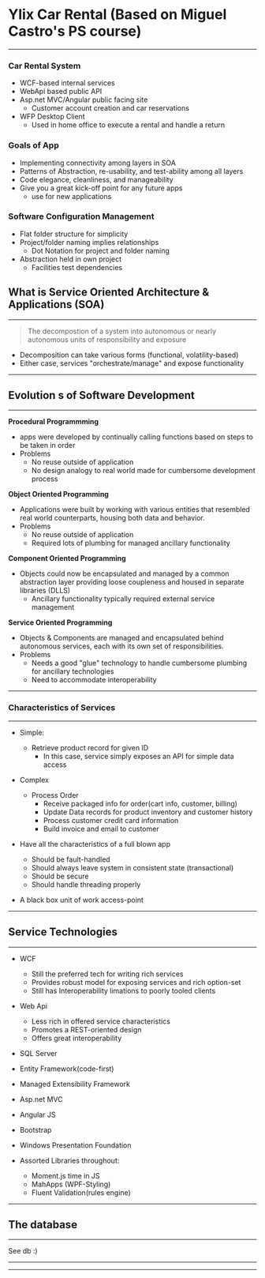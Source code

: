 # Ylix Car Rental (Based on Miguel Castro's PS course)

___

### Car Rental System

- WCF-based internal services
- WebApi based public API
- Asp.net MVC/Angular public facing site
	- Customer account creation and car reservations
- WFP Desktop Client
	- Used in home office to execute a rental and handle a return
	
### Goals of App

- Implementing connectivity among layers in SOA
- Patterns of Abstraction, re-usability, and test-ability among all layers
- Code elegance, cleanliness, and manageability
- Give you a great kick-off point for any future apps
	- use for new applications
### Software Configuration Management

- Flat folder structure for simplicity
- Project/folder naming implies relationships
	- Dot Notation for project and folder naming
- Abstraction held in own project
	- Facilities test dependencies

## What is Service Oriented Architecture & Applications (SOA)
---

> The decompostion of a system into autonomous or nearly autonomous units of responsibility and exposure

- Decomposition can take various forms (functional, volatility-based)
- Either case, services "orchestrate/manage" and expose functionality

---

## Evolution s of Software Development

---

**Procedural Programmming**

- apps were developed by continually calling functions based on steps to be taken in order
- Problems
	- No reuse outside of application
	- No design analogy to real world made for cumbersome development process


**Object Oriented Programming**

- Applications were built by working with various entities that resembled real world counterparts, housing both data and behavior.
- Problems
	- No reuse outside of application
	- Required lots of plumbing for managed ancillary functionality

**Component Oriented Programming**

- Objects could now be encapsulated and managed by a common abstraction layer providing loose coupleness and housed in separate libraries (DLLS)
	- Ancillary functionality typically required external service management

**Service Oriented Programming**

- Objects & Components are managed and encapsulated behind autonomous services, each with its own set of responsibilities.
- Problems
	- Needs a good "glue" technology to handle cumbersome plumbing for ancillary technologies
	- Need to accommodate interoperability 
	
---

### Characteristics of Services
---

- Simple:
	- Retrieve product record for given ID
		- In this case, service simply exposes an API for simple data access

- Complex
	- Process Order
		- Receive packaged info for order(cart info, customer, billing)
		- Update Data records for product inventory and customer history
		- Process customer credit card information
		- Build invoice and email to customer

- Have all the characteristics of a full blown app
	- Should be fault-handled
	- Should always leave system in consistent state (transactional)
	- Should be secure
	- Should handle threading properly

- A black box unit of work access-point

---

## Service Technologies
---

- WCF
	- Still the preferred tech for writing rich services
	- Provides robust model for exposing services and rich option-set
	- Still has Interoperability limations to poorly tooled clients

- Web Api
	- Less rich in offered service characteristics
	- Promotes a REST-oriented design
	- Offers great interoperability

- SQL Server
- Entity Framework(code-first)
- Managed Extensibility Framework
- Asp.net MVC
- Angular JS
- Bootstrap
- Windows Presentation Foundation
- Assorted Libraries throughout:
	- Moment.js time in JS
	- MahApps (WPF-Styling)
	- Fluent Validation(rules engine)

---

## The database
---

See db :)

---
___